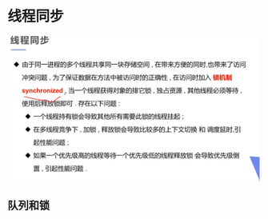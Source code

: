# 线程同步

![image-20200724135156418](https://raw.githubusercontent.com/yanzhenxing123/blogImg/master/typora202008/20/113712-123903.png)

## 队列和锁

